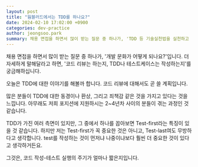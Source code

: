 ```yaml
---
layout: post
title: "웜블러드에서는 TDD를 하나요?"
date: 2024-02-10 17:02:00 +0900
categories: dev-practice
author: jeongsoo.park
summary: 채용 면접을 하면서 많이 받는 질문 중 하나가, 'TDD 등 기술실천법을 실천하고 있나요?'라는 것입니다. TDD를 제대로 한다는 것은 무엇일까요?
---
```

채용 면접을 하면서 많이 받는 질문 중 하나가, '개발 문화가 어떻게 되나요?'입니다. 더 자세하게 말해달라고 하면, '코드 리뷰는 하는지, TDD나 테스트케이스는 작성하는지'를 궁금해하십니다.

오늘은 TDD에 대한 이야기를 해볼까 합니다. 코드 리뷰에 대해서도 곧 쓸 계획입니다.

많은 분들이 TDD에 대한 동경이나 환상, 그리고 죄책감 같은 것을 가지고 있다는 것을 느낍니다. 아무래도 저희 포지션에 지원하시는 2~4년차 사이의 분들이 겪는 과정인 것 같습니다.

TDD가 가진 여러 측면이 있지만, 그 중에서 하나를 꼽아보면 Test-first라는 특징이 있을 것 같습니다. 하지만 저는 Test-first가 꼭 중요한 것은 아니고, Test-last여도 무방하다고 생각합니다. test를 작성하는 것이 먼저냐 나중이냐보다 훨씬 더 중요한 것이 있다고 생각하거든요.

그것은, 코드 작성-테스트 실행의 주기가 얼마나 짧은지입니다.


